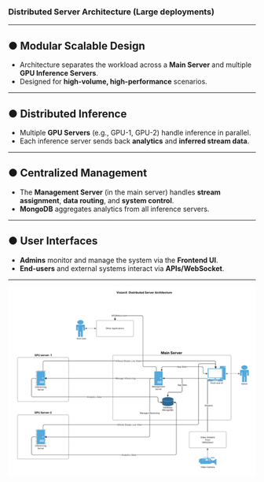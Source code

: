 ### Distributed Server Architecture (Large deployments)

---

## ● Modular Scalable Design
- Architecture separates the workload across a **Main Server** and multiple **GPU Inference Servers**.  
- Designed for **high-volume, high-performance** scenarios.

---

## ● Distributed Inference
- Multiple **GPU Servers** (e.g., GPU-1, GPU-2) handle inference in parallel.  
- Each inference server sends back **analytics** and **inferred stream data**.

---

## ● Centralized Management
- The **Management Server** (in the main server) handles **stream assignment**, **data routing**, and **system control**.  
- **MongoDB** aggregates analytics from all inference servers.

---

## ● User Interfaces
- **Admins** monitor and manage the system via the **Frontend UI**.  
- **End-users** and external systems interact via **APIs/WebSocket**.

---



![VisionX single server architecture](../assets/Picture15.png)

